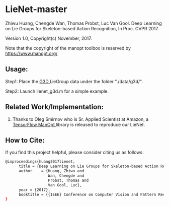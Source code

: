 # LieNet-master

Zhiwu Huang, Chengde Wan, Thomas Probst, Luc Van Gool. Deep Learning on Lie Groups for Skeleton-based Action Recognition, In Proc. CVPR 2017.

Version 1.0, Copyright(c) November, 2017.

Note that the copyright of the manopt toolbox is reserved by https://www.manopt.org/

## Usage:

Step1: Place the <a href="https://data.vision.ee.ethz.ch/zzhiwu/ManifoldNetData/LieData/G3D_Lie_data.zip"> G3D </a> LieGroup data under the folder "./data/g3d/". 

Step2: Launch lienet_g3d.m for a simple example.


## Related Work/Implementation:

1. Thanks to Oleg Smirnov who is Sr. Applied Scientist at Amazon, a <a href="https://github.com/master/tensorflow-manopt"> TensorFlow ManOpt </a> library is released to reproduce our LieNet.

## How to Cite: <a name="How-to-Cite"></a>
If you find this project helpful, please consider citing us as follows:
```bash
@inproceedings{huang2017lienet,
      title = {Deep Learning on Lie Groups for Skeleton-based Action Recognition},
      author    = {Huang, Zhiwu and
                   Wan, Chengde and
                   Probst, Thomas and
                   Van Gool, Luc},
      year = {2017},
      booktitle = {{IEEE} Conference on Computer Vision and Pattern Recognition (CVPR)}
}

